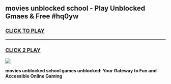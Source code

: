 
## movies unblocked school - Play Unblocked Gmaes & Free #hq0yw
<h3>
<a href="https://news.freeplayer.one?title=movies_unblocked_school&ref=24F">CLICK TO PLAY</a></h3>
<hr>

<h3>
<a href="https://news.freeplayer.one?title=movies_unblocked_school&ref=24F">CLICK 2 PLAY</a>
  
</h3>

<a href="https://news.freeplayer.one?title=movies_unblocked_school&ref=24F/"><img src="https://clearcache.store/games.png"></a>


**movies unblocked school games unblocked: Your Gateway to Fun and Accessible Online Gaming**
